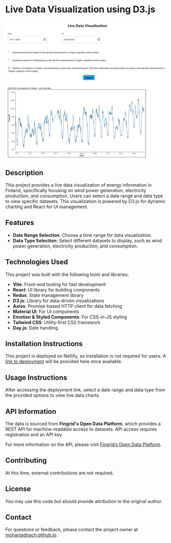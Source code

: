 # Live Data Visualization using D3.js

![Energy Data Visualization](./Documentation/Electricity-consumption-in-Finland.jpg)

## Description

This project provides a live data visualization of energy information in Finland, specifically focusing on wind power generation, electricity production, and consumption. Users can select a date range and data type to view specific datasets. This visualization is powered by D3.js for dynamic charting and React for UI management.

## Features

- **Date Range Selection**: Choose a time range for data visualization.
- **Data Type Selection**: Select different datasets to display, such as wind power generation, electricity production, and consumption.

## Technologies Used

This project was built with the following tools and libraries:

- **Vite**: Front-end tooling for fast development
- **React**: UI library for building components
- **Redux**: State management library
- **D3.js**: Library for data-driven visualizations
- **Axios**: Promise-based HTTP client for data fetching
- **Material UI**: For UI components
- **Emotion & Styled Components**: For CSS-in-JS styling
- **Tailwind CSS**: Utility-first CSS framework
- **Day.js**: Date handling

## Installation Instructions

This project is deployed on Netlify, so installation is not required for users. A [link to deployment](#) will be provided here once available.

## Usage Instructions

After accessing the deployment link, select a date range and data type from the provided options to view live data charts.

## API Information

The data is sourced from **Fingrid's Open Data Platform**, which provides a REST API for machine-readable access to datasets. API access requires registration and an API key.

For more information on the API, please visit [Fingrid’s Open Data Platform](https://data.fingrid.fi/).

## Contributing

At this time, external contributions are not required.

## License

You may use this code but should provide attribution to the original author.

## Contact

For questions or feedback, please contact the project owner at [mohamadnach.github.io](https://mohamadNach.github.io).
